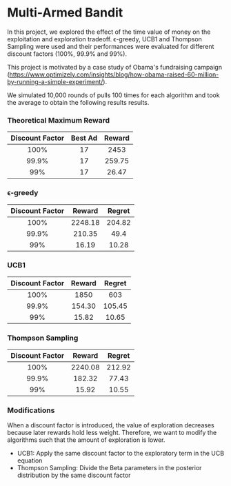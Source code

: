 # Multi-Armed Bandit

In this project, we explored the effect of the time value of money on the exploitation and exploration tradeoff. ϵ-greedy, UCB1 and Thompson Sampling were used and their performances were evaluated for different discount factors (100%, 99.9% and 99%).

This project is motivated by a case study of Obama's fundraising campaign (https://www.optimizely.com/insights/blog/how-obama-raised-60-million-by-running-a-simple-experiment/). 

We simulated 10,000 rounds of pulls 100 times for each algorithm and took the average to obtain the following results results. 

### Theoretical Maximum Reward

| Discount Factor| Best Ad        | Reward  |
|:-------------: |:-------------: | :-----: |
| 100%           | 17             | 2453    |
| 99.9%          | 17             | 259.75  |
| 99%            | 17             | 26.47   |

### ϵ-greedy

| Discount Factor| Reward         | Regret  |
|:-------------: |:-------------: | :-----: |
| 100%           | 2248.18        | 204.82  |
| 99.9%          | 210.35         | 49.4    |
| 99%            | 16.19          | 10.28   |


### UCB1

| Discount Factor| Reward         | Regret  |
|:-------------: |:-------------: | :-----: |
| 100%           | 1850           | 603     |
| 99.9%          | 154.30         | 105.45  |
| 99%            | 15.82          | 10.65   |


### Thompson Sampling

| Discount Factor| Reward         | Regret  |
|:-------------: |:-------------: | :-----: |
| 100%           | 2240.08        | 212.92  |
| 99.9%          | 182.32         | 77.43   |
| 99%            | 15.92          | 10.55   |

### Modifications
When a discount factor is introduced, the value of exploration decreases because later rewards hold less weight. Therefore, we want to modify the algorithms such that the amount of exploration is lower.
* UCB1: Apply the same discount factor to the exploratory term in the UCB equation
* Thompson Sampling: Divide the Beta parameters in the posterior distribution by the same discount factor
